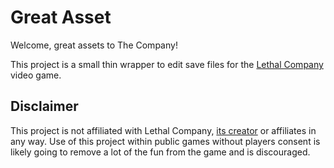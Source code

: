 # Great Asset

Welcome, great assets to The Company!

This project is a small thin wrapper to edit save files for the [Lethal Company](https://store.steampowered.com/app/1966720/Lethal_Company/) video game.


## Disclaimer

This project is not affiliated with Lethal Company, [its creator](https://store.steampowered.com/search/?developer=Zeekerss&snr=1_5_9__2000) or affiliates in any way.
Use of this project within public games without players consent is likely going to remove a lot of the fun from the game and is discouraged.
